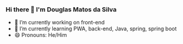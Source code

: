 ### Hi there 👋 I'm Douglas Matos da Silva


- 🔭 I’m currently working on front-end
- 🌱 I’m currently learning PWA, back-end, Java, spring, spring boot
- 😄 Pronouns: He/Him
